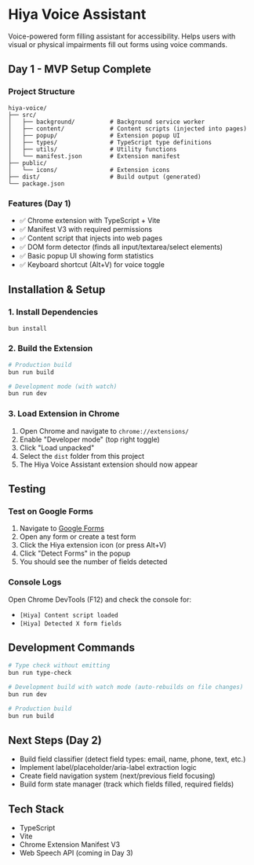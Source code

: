 # Hiya Voice Assistant

Voice-powered form filling assistant for accessibility. Helps users with visual or physical impairments fill out forms using voice commands.

## Day 1 - MVP Setup Complete

### Project Structure
```
hiya-voice/
├── src/
│   ├── background/          # Background service worker
│   ├── content/             # Content scripts (injected into pages)
│   ├── popup/               # Extension popup UI
│   ├── types/               # TypeScript type definitions
│   ├── utils/               # Utility functions
│   └── manifest.json        # Extension manifest
├── public/
│   └── icons/               # Extension icons
├── dist/                    # Build output (generated)
└── package.json
```

### Features (Day 1)
- ✅ Chrome extension with TypeScript + Vite
- ✅ Manifest V3 with required permissions
- ✅ Content script that injects into web pages
- ✅ DOM form detector (finds all input/textarea/select elements)
- ✅ Basic popup UI showing form statistics
- ✅ Keyboard shortcut (Alt+V) for voice toggle

## Installation & Setup

### 1. Install Dependencies
```bash
bun install
```

### 2. Build the Extension
```bash
# Production build
bun run build

# Development mode (with watch)
bun run dev
```

### 3. Load Extension in Chrome
1. Open Chrome and navigate to `chrome://extensions/`
2. Enable "Developer mode" (top right toggle)
3. Click "Load unpacked"
4. Select the `dist` folder from this project
5. The Hiya Voice Assistant extension should now appear

## Testing

### Test on Google Forms
1. Navigate to [Google Forms](https://docs.google.com/forms/)
2. Open any form or create a test form
3. Click the Hiya extension icon (or press Alt+V)
4. Click "Detect Forms" in the popup
5. You should see the number of fields detected

### Console Logs
Open Chrome DevTools (F12) and check the console for:
- `[Hiya] Content script loaded`
- `[Hiya] Detected X form fields`

## Development Commands

```bash
# Type check without emitting
bun run type-check

# Development build with watch mode (auto-rebuilds on file changes)
bun run dev

# Production build
bun run build
```

## Next Steps (Day 2)
- Build field classifier (detect field types: email, name, phone, text, etc.)
- Implement label/placeholder/aria-label extraction logic
- Create field navigation system (next/previous field focusing)
- Build form state manager (track which fields filled, required fields)

## Tech Stack
- TypeScript
- Vite
- Chrome Extension Manifest V3
- Web Speech API (coming in Day 3)
